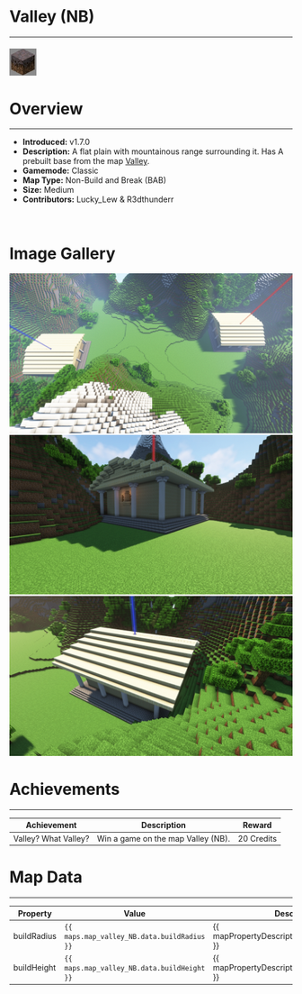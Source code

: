 # Valley (NB)

***

#### ![valleyNBicon](../assets/maps/valleyNB/valleyNB-icon.jpg)

# Overview
***
- **Introduced:** v1.7.0
- **Description:** A flat plain with mountainous range surrounding it. Has A prebuilt base from the map [Valley](Valley).
- **Gamemode:** Classic
- **Map Type:** Non-Build and Break (BAB)
- **Size:** Medium
- **Contributors:** Lucky_Lew & R3dthunderr

<br />  

# Image Gallery
![Valley NB - Overview](../assets/maps/valleyNB/valleyNB-overview.jpg '')
![Valley NB - Red Base](../assets/maps/valleyNB/valleyNB_redbase.jpg '')
![Valley NB - Blue Base](../assets/maps/valleyNB/valleyNB-bluebase.jpg '')

# Achievements
***

| Achievement | Description | Reward |
| ----- | ----- | ------ |
| Valley? What Valley? | Win a game on the map Valley (NB). | 20 Credits |



# Map Data
***

| Property | Value | Description |
| ----------- | ----------- | ------ |
| buildRadius |`{{ maps.map_valley_NB.data.buildRadius }}`| {{ mapPropertyDescriptions.buildRadius.classic }} |
| buildHeight |`{{ maps.map_valley_NB.data.buildHeight }}`| {{ mapPropertyDescriptions.buildHeight.classic }} |w